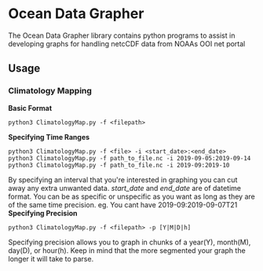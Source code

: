 Ocean Data Grapher
==================
The Ocean Data Grapher library contains python programs to assist in developing
graphs for handling netcCDF data from NOAAs OOI net portal

Usage
-----
### Climatology Mapping ###
__Basic Format__
```
python3 ClimatologyMap.py -f <filepath>
```
__Specifying Time Ranges__
```
python3 ClimatologyMap.py -f <file> -i <start_date>:<end_date>
python3 ClimatologyMap.py -f path_to_file.nc -i 2019-09-05:2019-09-14
python3 ClimatologyMap.py -f path_to_file.nc -i 2019-09:2019-10
```
By specifying an interval that you're interested in graphing you can cut away
any extra unwanted data. _start_date_ and _end_date_ are of datetime format.
You can be as specific or unspecific as you want as long as they are of the
same time precision. eg. You cant have 2019-09:2019-09-07T21
__Specifying Precision__
```
python3 ClimatologyMap.py -f <filepath> -p [Y|M|D|h]
```
Specifying precision allows you to graph in chunks of a year(Y), month(M),
day(D), or hour(h). Keep in mind that the more segmented your graph the longer
it will take to parse.

